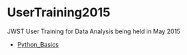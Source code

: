 # UserTraining2015
JWST User Training for Data Analysis being held in May 2015

* [Python_Basics](http://nbviewer.ipython.org/urls/raw.github.com/spacetelescope/UserTraining2015/master/Python_Basics.ipynb)
